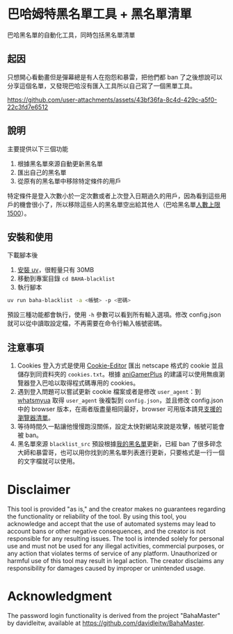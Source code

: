 # 巴哈姆特黑名單工具 + 黑名單清單

巴哈黑名單的自動化工具，同時包括黑名單清單

## 起因

只想開心看動畫但是彈幕總是有人在抱怨和暴雷，把他們都 ban 了之後想說可以分享這個名單，又發現巴哈沒有匯入工具所以自己寫了一個黑單工具。

https://github.com/user-attachments/assets/43bf36fa-8c4d-429c-a5f0-22c3fd7e6512

## 說明

主要提供以下三個功能

1. 根據黑名單來源自動更新黑名單
2. 匯出自己的黑名單
3. 從原有的黑名單中移除特定條件的用戶

特定條件是登入次數小於一定次數或者上次登入日期過久的用戶，因為看到這些用戶的機會很小了，所以移除這些人的黑名單空出給其他人（巴哈黑名單[人數上限 1500](https://forum.gamer.com.tw/C.php?bsn=60404&snA=39366)）。

## 安裝和使用

下載腳本後

1. [安裝 uv](https://docs.astral.sh/uv/getting-started/installation/)，很輕量只有 30MB
2. 移動到專案目錄 `cd BAHA-blacklist`
3. 執行腳本

```sh
uv run baha-blacklist -a <帳號> -p <密碼>
```

預設三種功能都會執行，使用 `-h` 參數可以看到所有輸入選項。修改 config.json 就可以從中讀取設定檔，不再需要在命令行輸入帳號密碼。

## 注意事項

1. Cookies 登入方式是使用 [Cookie-Editor](https://chromewebstore.google.com/detail/cookie-editor/hlkenndednhfkekhgcdicdfddnkalmdm) 匯出 netscape 格式的 cookie 並且儲存到同資料夾的 `cookies.txt`。根據 [aniGamerPlus](https://github.com/miyouzi/aniGamerPlus) 的建議可以使用無痕瀏覽器登入巴哈以取得程式碼專用的 cookies。
2. 遇到登入問題可以嘗試更新 cookie 檔案或者是修改 `user_agent`：到 [whatsmyua](https://www.whatsmyua.info/) 取得 `user_agent` 後複製到 `config.json`，並且修改 config.json 中的 browser 版本，在兩者版盡量相同最好，browser 可用版本請見[支援的瀏覽器清單](https://curl-cffi.readthedocs.io/en/latest/impersonate.html)。
3. 等待時間久一點讓他慢慢跑沒關係，設定太快對網站來說是攻擊，帳號可能會被 ban。
4. 黑名單來源 `blacklist_src` 預設根據[我的黑名單](https://github.com/ZhenShuo2021/baha-blacklist/blob/main/blacklist.txt)更新，已經 ban 了很多碎念大師和暴雷哥，也可以用你找到的黑名單列表進行更新，只要格式是一行一個的文字檔就可以使用。

# Disclaimer

This tool is provided "as is," and the creator makes no guarantees regarding the functionality or reliability of the tool. By using this tool, you acknowledge and accept that the use of automated systems may lead to account bans or other negative consequences, and the creator is not responsible for any resulting issues. The tool is intended solely for personal use and must not be used for any illegal activities, commercial purposes, or any action that violates terms of service of any platform. Unauthorized or harmful use of this tool may result in legal action. The creator disclaims any responsibility for damages caused by improper or unintended usage.

# Acknowledgment

The password login functionality is derived from the project "BahaMaster" by davidleitw, available at https://github.com/davidleitw/BahaMaster.
